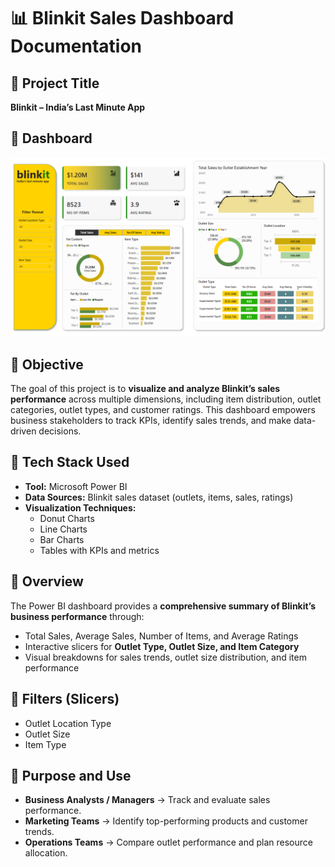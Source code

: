 # 📊 Blinkit Sales Dashboard Documentation  

## 🔹 Project Title  
**Blinkit – India’s Last Minute App**  

## 🔹 Dashboard
![image alt](https://github.com/JosetinaTreaslin/Blinkit_PBI/blob/a5da7a47fb7b0d5196aab6e23431480a29610dd2/Blink-IT-dashboard.png)

## 🔹 Objective  
The goal of this project is to **visualize and analyze Blinkit’s sales performance** across multiple dimensions, including item distribution, outlet categories, outlet types, and customer ratings. This dashboard empowers business stakeholders to track KPIs, identify sales trends, and make data-driven decisions.  

## 🔹 Tech Stack Used  
- **Tool:** Microsoft Power BI  
- **Data Sources:** Blinkit sales dataset (outlets, items, sales, ratings)  
- **Visualization Techniques:**  
  - Donut Charts  
  - Line Charts  
  - Bar Charts  
  - Tables with KPIs and metrics  

## 🔹 Overview  
The Power BI dashboard provides a **comprehensive summary of Blinkit’s business performance** through:  
- Total Sales, Average Sales, Number of Items, and Average Ratings  
- Interactive slicers for **Outlet Type, Outlet Size, and Item Category**  
- Visual breakdowns for sales trends, outlet size distribution, and item performance  

## 🔹 Filters (Slicers)  
- Outlet Location Type  
- Outlet Size  
- Item Type
  
## 🔹 Purpose and Use  
- **Business Analysts / Managers** → Track and evaluate sales performance.  
- **Marketing Teams** → Identify top-performing products and customer trends.  
- **Operations Teams** → Compare outlet performance and plan resource allocation.  
